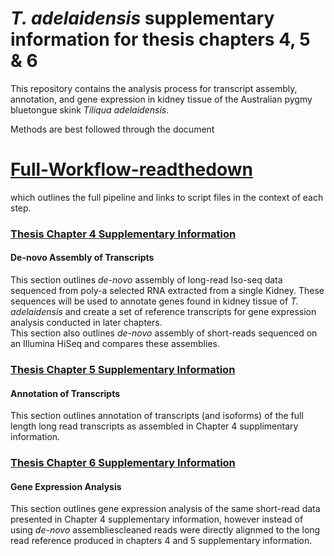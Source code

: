 # _T. adelaidensis_ supplementary information for thesis chapters 4, 5 & 6

This repository contains the analysis process for transcript assembly, annotation, and gene expression in kidney tissue of the Australian pygmy bluetongue skink _Tiliqua adelaidensis_.  

Methods are best followed through the document  
# [Full-Workflow-readthedown]() 
which outlines the full pipeline and links to script files in the context of each step.  


### [Thesis Chapter 4 Supplementary Information](https://github.com/Carmel-src/T.adelaidensis_SuppInfo/tree/main/Chapter%204%20-%20Assembly)
#### De-novo Assembly of Transcripts

This section outlines _de-novo_ assembly of long-read Iso-seq data sequenced from poly-a selected RNA extracted from a single Kidney. These sequences will be used to annotate genes found in kidney tissue of _T. adelaidensis_ and create a set of reference transcripts for gene expression analysis conducted in later chapters.  
This section also outlines _de-novo_ assembly of short-reads sequenced on an Illumina HiSeq and compares these assemblies.  

### [Thesis Chapter 5 Supplementary Information](https://github.com/Carmel-src/T.adelaidensis_SuppInfo/tree/main/Chapter%205%20-%20Annotation)
#### Annotation of Transcripts

This section outlines annotation of transcripts (and isoforms) of the full length long read transcripts as assembled in Chapter 4 supplimentary information.  

### [Thesis Chapter 6 Supplementary Information](https://github.com/Carmel-src/T.adelaidensis_SuppInfo/tree/main/Chapter%206%20-%20Gene%20Expression)
#### Gene Expression Analysis

This section outlines gene expression analysis of the same short-read data presented in Chapter 4 supplementary information, however instead of using _de-novo_ assembliescleaned reads were directly alignmed to the long read reference produced in chapters 4 and 5 supplementary information.  

